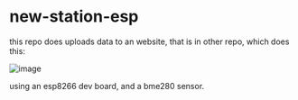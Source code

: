 # new-station-esp

this repo does uploads data to an website, that is in other repo, which does this:

![image](https://github.com/cauafroes/new-station-esp/assets/67842825/7e486ef6-e11d-4e83-8125-4833b04aec8d)

using an esp8266 dev board, and a bme280 sensor.
